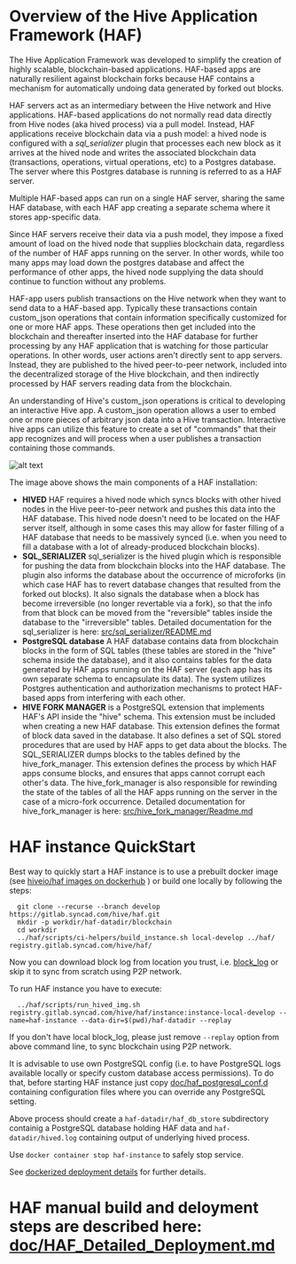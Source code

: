 # Overview of the Hive Application Framework (HAF)
The Hive Application Framework was developed to simplify the creation of highly scalable, blockchain-based applications. HAF-based apps are naturally resilient against blockchain forks because HAF contains a mechanism for automatically undoing data generated by forked out blocks.

HAF servers act as an intermediary between the Hive network and Hive applications. HAF-based applications do not normally read data directly from Hive nodes (aka hived process) via a pull model. Instead, HAF applications receive blockchain data via a push model: a hived node is configured with a *sql_serializer* plugin that processes each new block as it arrives at the hived node and writes the associated blockchain data (transactions, operations, virtual operations, etc) to a Postgres database. The server where this Postgres database is running is referred to as a HAF server.

Multiple HAF-based apps can run on a single HAF server, sharing the same HAF database, with each HAF app creating a separate schema where it stores app-specific data.

Since HAF servers receive their data via a push model, they impose a fixed amount of load on the hived node that supplies blockchain data, regardless of the number of HAF apps running on the server. In other words, while too many apps may load down the postgres database and affect the performance of other apps, the hived node supplying the data should continue to function without any problems.

HAF-app users publish transactions on the Hive network when they want to send data to a HAF-based app. Typically these transactions contain custom_json operations that contain information specifically customized for one or more HAF apps. These operations then get included into the blockchain and thereafter inserted into the HAF database for further processing by any HAF application that is watching for those particular operations. In other words, user actions aren't directly sent to app servers. Instead, they are published to the hived peer-to-peer network, included into the decentralized storage of the Hive blockchain, and then indirectly processed by HAF servers reading data from the blockchain.

An understanding of Hive's custom_json operations is critical to developing an interactive Hive app. A custom_json operation allows a user to embed one or more pieces of arbitrary json data into a Hive transaction. Interactive hive apps can utilize this feature to create a set of "commands" that their app recognizes and will process when a user publishes a transaction containing those commands.

![alt text](./doc/c2_haf.png)

The image above shows the main components of a HAF installation:
* **HIVED**
  HAF requires a hived node which syncs blocks with other hived nodes in the Hive peer-to-peer network and pushes this data into the HAF database. This hived node doesn't need to be located on the HAF server itself, although in some cases this may allow for faster filling of a HAF database that needs to be massively synced (i.e. when you need to fill a database with a lot of already-produced blockchain blocks).
* **SQL_SERIALIZER**
  sql_serializer is the hived plugin which is responsible for pushing the data from blockchain blocks into the HAF database. The plugin also informs the database about the occurrence of microforks (in which case HAF has to revert database changes that resulted from the forked out blocks). It also signals the database when a block has become irreversible (no longer revertable via a fork), so that the info from that block can be moved from the "reversible" tables inside the database to the "irreversible" tables.
  Detailed documentation for the sql_serializer is here: [src/sql_serializer/README.md](./src/sql_serializer/README.md)
* **PostgreSQL database**
  A HAF database contains data from blockchain blocks in the form of SQL tables (these tables are stored in the "hive" schema inside the database), and it also contains tables for the data generated by HAF apps running on the HAF server (each app has its own separate schema to encapsulate its data). The system utilizes Postgres authentication and authorization mechanisms to protect HAF-based apps from interfering with each other.
* **HIVE FORK MANAGER** is a PostgreSQL extension that implements HAF's API inside the "hive" schema. This extension must be included when creating a new HAF database. This extension defines the format of block data saved in the database. It also defines a set of SQL stored procedures that are used by HAF apps to get data about the blocks. The SQL_SERIALIZER dumps blocks to the tables defined by the hive_fork_manager. This extension defines the process by which HAF apps consume blocks, and ensures that apps cannot corrupt each other's data. The hive_fork_manager is also responsible for rewinding the state of the tables of all the HAF apps running on the server in the case of a micro-fork occurrence. Detailed documentation for hive_fork_manager is here: [src/hive_fork_manager/Readme.md](./src/hive_fork_manager/Readme.md)

# HAF instance QuickStart

Best way to quickly start a HAF instance is to use a prebuilt docker image (see [hiveio/haf images on dockerhub](https://hub.docker.com/r/hiveio/haf ) ) or build one locally by following the steps:

```
  git clone --recurse --branch develop https://gitlab.syncad.com/hive/haf.git
  mkdir -p workdir/haf-datadir/blockchain
  cd workdir
  ../haf/scripts/ci-helpers/build_instance.sh local-develop ../haf/ registry.gitlab.syncad.com/hive/haf/
```

Now you can download block log from location you trust, i.e. [block_log](https://gtg.openhive.network/get/blockchain/compressed/block_log) or skip it to sync from scratch using P2P network.

To run HAF instance you have to execute:

```
  ../haf/scripts/run_hived_img.sh registry.gitlab.syncad.com/hive/haf/instance:instance-local-develop --name=haf-instance --data-dir=$(pwd)/haf-datadir --replay
```

If you don't have local block_log, please just remove `--replay` option from above command line, to sync blockchain using P2P network.

It is advisable to use own PostgreSQL config (i.e. to have PostgreSQL logs available locally or specify custom database access permissions). To do that, before starting HAF instance just copy [doc/haf_postgresql_conf.d](./doc/haf_postgresql_conf.d) containing configuration files where you can override any PostgreSQL setting.

Above process should create a `haf-datadir/haf_db_store` subdirectory containig a PostgreSQL database holding HAF data and `haf-datadir/hived.log` containing output of underlying hived process.

Use `docker container stop haf-instance` to safely stop service.

See [dockerized deployment details](./doc/HAF_Detailed_Deployment.md#building-and-deploying-haf-inside-a-docker-container) for further details.

# HAF manual build and deloyment steps are described here: [doc/HAF_Detailed_Deployment.md](./doc/HAF_Detailed_Deployment.md)
